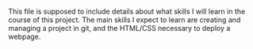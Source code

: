 This file is supposed to include details about what skills I will learn in the course of this project. The main skills I expect to learn are creating and managing a project in git, and the HTML/CSS necessary to deploy a webpage.